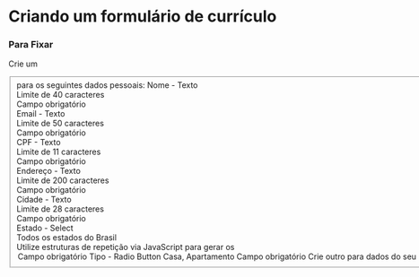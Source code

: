 <h1>Criando um formulário de currículo</h1>
<h3> Para Fixar</h3>
<p>
Crie um <fieldset> para os seguintes dados pessoais:
Nome - Texto <br>
Limite de 40 caracteres<br>
Campo obrigatório<br>
Email - Texto<br>
Limite de 50 caracteres<br>
Campo obrigatório<br>
CPF - Texto<br>
Limite de 11 caracteres<br>
Campo obrigatório<br>
Endereço - Texto<br>
Limite de 200 caracteres<br>
Campo obrigatório<br>
Cidade - Texto<br>
Limite de 28 caracteres<br>
Campo obrigatório<br>
Estado - Select<br>
Todos os estados do Brasil<br>
Utilize estruturas de repetição via JavaScript para gerar os <option><br>
Campo obrigatório<br>
Tipo - Radio Button<br>
Casa, Apartamento<br>
Campo obrigatório<br>
Crie outro <fieldset> para dados do seu último emprego<br>
Resumo do currículo - TextArea<br>
Limite de 1000 caracteres<br>
Campo obrigatório<br>
Cargo - Texto<br>
Limite de 40 caracteres<br>
Campo obrigatório<br>
Descrição do cargo - Texto<br>
Limite de 500 caracteres<br>
Campo obrigatório<br>
Data de início - Texto<br>
Verificar o formato da data dd/mm/aaaa .<br>
O dia deve ser > 0 e <= 31.<br>
O mês deve ser > 0 e <= 12.<br>
O ano não pode ser negativo.<br>
Caso alguma das condições seja inválida no momento do envio do formulário, exibir via alert uma mensagem de erro contextualizada.<br>
Campo obrigatório<br>
Logo abaixo do formulário, crie um botão que:<br>
Chame uma função JavaScript e interrompa o fluxo automático do form utilizando o preventDefault() . Note que isso vai impedir as validações do HTML ao fazer o submit
Implemente, agora, no Javascript , as validações que foram pedidas ao longo da montagem do formulário.<br>
Caso todos os dados sejam válidos, monte uma <div> com o consolidado dos dados que foram inseridos no formulário.<br>
Caso haja algum dado inválido, mostre em uma <div> uma mensagem de erro. Se o erro for na Data de Início , a mensagem deve ser contextualizada.<br>
Crie um botão Limpar que limpa todos os campos do formulário e a <div> com seu currículo também.
</p>
